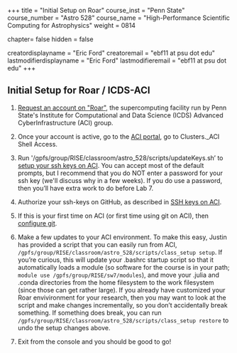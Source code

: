 +++
title = "Initial Setup on Roar"
course_inst = "Penn State"
course_number = "Astro 528"
course_name = "High-Performance Scientific Computing for Astrophysics"
weight = 0814

chapter= false
hidden = false

creatordisplayname = "Eric Ford"
creatoremail = "ebf11 at psu dot edu"
lastmodifierdisplayname = "Eric Ford"
lastmodifieremail = "ebf11 at psu dot edu"
+++

## Initial Setup for Roar / ICDS-ACI


1.  [Request an account on "Roar"](../create_account), the supercomputing facility run by Penn State's Institute for Computational and Data Science (ICDS) Advanced CyberInfrastructure (ACI) group.  

2. Once your account is active, go to the [ACI portal](https://portal.aci.ics.psu.edu), go to Clusters._ACI Shell Access.

3. Run '/gpfs/group/RISE/classroom/astro_528/scripts/updateKeys.sh’ to [setup your ssh keys on ACI](../sshkeys).  You can accept most of the default prompts, but I recommend that you do NOT enter a password for your ssh key (we'll discuss why in a few weeks).  If you do use a password, then you’ll have extra work to do before Lab 7. 

4.  Authorize your ssh-keys on GitHub, as described in [SSH keys on ACI](../sshkeys).

5. If this is your first time on ACI (or first time using git on ACI), then [configure git](../git).
 
6. Make a few updates to your ACI environment.  To make this easy, Justin has provided a script that you can easily run from ACI, `/gpfs/group/RISE/classroom/astro_528/scripts/class_setup setup`. If you’re curious, this will update your .bashrc startup script so that it automatically loads a module (so software for the course is in your path; `module use /gpfs/group/RISE/sw7/modules`), and move your .julia and .conda directories from the home filesystem to the work filesystem (since those can get rather large).  If you already have customized your Roar envivironment for your research, then you may want to look at the script and make changes incrementally, so you don’t accidentally break something.  If something does break, you can run `/gpfs/group/RISE/classroom/astro_528/scripts/class_setup restore` to undo the setup changes above.  

7. Exit from the console and you should be good to go! 

